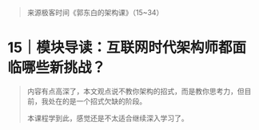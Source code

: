 > 来源极客时间《郭东白的架构课》（15~34）

# 15｜模块导读：互联网时代架构师都面临哪些新挑战？

> 内容有点高深了，本文观点说不教你架构的招式，而是教你思考力，但目前，我处在的是一个招式欠缺的阶段。
>
> 本课程学到此，感觉还是不太适合继续深入学习了。





